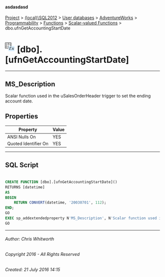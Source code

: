 #### asdasdasd

[Project](../../../../../../index.md) > [(local)\\SQL2012](../../../../../index.md) > [User databases](../../../../index.md) > [AdventureWorks](../../../index.md) > [Programmability](../../index.md) > [Functions](../index.md) > [Scalar-valued Functions](Scalar-valued_Functions.md) > dbo.ufnGetAccountingStartDate

# ![Scalar-valued Functions](../../../../../../Images/Function_Scalar32.png) [dbo].[ufnGetAccountingStartDate]

---

## <a name="#description"></a>MS_Description

Scalar function used in the uSalesOrderHeader trigger to set the ending account date.

## <a name="#properties"></a>Properties

| Property | Value |
|---|---|
| ANSI Nulls On | YES |
| Quoted Identifier On | YES |


---

## <a name="#sqlscript"></a>SQL Script

```sql

CREATE FUNCTION [dbo].[ufnGetAccountingStartDate]()
RETURNS [datetime] 
AS 
BEGIN
    RETURN CONVERT(datetime, '20030701', 112);
END;
GO
EXEC sp_addextendedproperty N'MS_Description', N'Scalar function used in the uSalesOrderHeader trigger to set the ending account date.', 'SCHEMA', N'dbo', 'FUNCTION', N'ufnGetAccountingStartDate', NULL, NULL
GO

```


---

###### Author:  Chris Whitworth

###### Copyright 2016 - All Rights Reserved

###### Created: 21 July 2016 14:15

